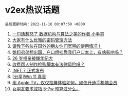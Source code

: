 # v2ex热议话题

`最后更新时间：2022-11-10 00:07:50 +0800`

1. [一句话惹怒了 数据机构与算法之美的作者 小争哥](https://www.v2ex.com/t/893803)
1. [大家有什么优雅的密码管理方法](https://www.v2ex.com/t/893857)
1. [请教下各位在国外的朋友你们宽带的使用情况！](https://www.v2ex.com/t/893786)
1. [媳妇弟弟想出国，户口想挂靠我们户口本上，有啥影响吗？](https://www.v2ex.com/t/893805)
1. [26 岁相亲被嫌年纪大](https://www.v2ex.com/t/893863)
1. [收费帮人制作抢购脚本有法律风险吗？](https://www.v2ex.com/t/893724)
1. [.NET 7 正式发布](https://www.v2ex.com/t/893739)
1. [[分享]Win 11 真香](https://www.v2ex.com/t/893847)
1. [用 Apple TV，仅仅投屏体验如何，如仅开通手机端会员](https://www.v2ex.com/t/893774)
1. [女朋友要求戒指 5-7w 预算过分么。](https://www.v2ex.com/t/893975)

